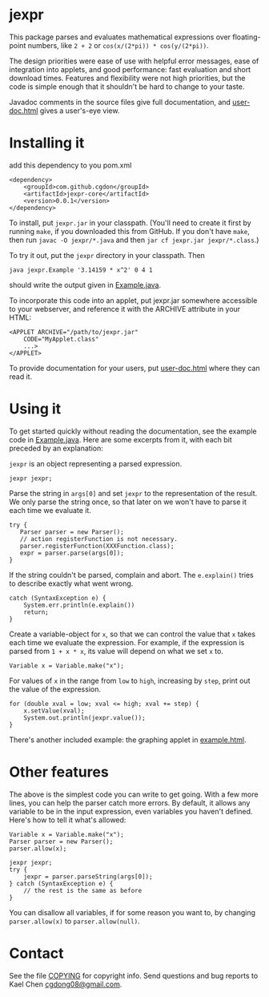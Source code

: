 jexpr
====

This package parses and evaluates mathematical expressions over
floating-point numbers, like `2 + 2` or `cos(x/(2*pi)) * cos(y/(2*pi))`.

The design priorities were ease of use with helpful error messages,
ease of integration into applets, and good performance: fast
evaluation and short download times.  Features and flexibility were
not high priorities, but the code is simple enough that it shouldn't
be hard to change to your taste.

Javadoc comments in the source files give full documentation, and
[user-doc.html](doc/user-doc.html) gives a user's-eye
view.


Installing it
=============

add this dependency to you pom.xml
```
<dependency>  
    <groupId>com.github.cgdon</groupId>
    <artifactId>jexpr-core</artifactId>
    <version>0.0.1</version> 
</dependency>
```

To install, put `jexpr.jar` in your classpath. (You'll need to create
it first by running `make`, if you downloaded this from GitHub. If you
don't have `make`, then run `javac -O jexpr/*.java` and then `jar cf
jexpr.jar jexpr/*.class`.)

To try it out, put the `jexpr` directory in your classpath.  Then

	java jexpr.Example '3.14159 * x^2' 0 4 1

should write the output given in
[Example.java](jexpr/Example.java).

To incorporate this code into an applet, put jexpr.jar somewhere
accessible to your webserver, and reference it with the ARCHIVE
attribute in your HTML:

	<APPLET ARCHIVE="/path/to/jexpr.jar"
		CODE="MyApplet.class"
		...>
	</APPLET>

To provide documentation for your users, put
[user-doc.html](doc/user-doc.html) where they can read it.


Using it
========

To get started quickly without reading the documentation, see the
example code in [Example.java](jexpr/Example.java).
Here are some excerpts from it, with each bit preceded by an
explanation:

`jexpr` is an object representing a parsed expression.

    jexpr jexpr;

Parse the string in `args[0]` and set `jexpr` to the representation of
the result.  We only parse the string once, so that later on we won't
have to parse it each time we evaluate it.

    try { 
       Parser parser = new Parser();
       // action registerFunction is not necessary.
       parser.registerFunction(XXXFunction.class);
       expr = parser.parse(args[0]);
    }

If the string couldn't be parsed, complain and abort.  The `e.explain()`
tries to describe exactly what went wrong.

    catch (SyntaxException e) {
        System.err.println(e.explain())
        return;
    }

Create a variable-object for `x`, so that we can control the value that
`x` takes each time we evaluate the expression.  For example, if the 
expression is parsed from `1 + x * x`, its value will depend on what
we set `x` to.
      
    Variable x = Variable.make("x");

For values of `x` in the range from `low` to `high`, increasing by
`step`, print out the value of the expression.

    for (double xval = low; xval <= high; xval += step) {
        x.setValue(xval);
        System.out.println(jexpr.value());
    }

There's another included example: the graphing applet in
[example.html](example/example.html).


Other features
==============

The above is the simplest code you can write to get going.  With a few
more lines, you can help the parser catch more errors.  By default, it
allows any variable to be in the input expression, even variables you
haven't defined.  Here's how to tell it what's allowed:

    Variable x = Variable.make("x");
    Parser parser = new Parser();
    parser.allow(x);

    jexpr jexpr;
    try {
        jexpr = parser.parseString(args[0]); 
    } catch (SyntaxException e) {
        // the rest is the same as before
    }

You can disallow all variables, if for some reason you want to, by
changing `parser.allow(x)` to `parser.allow(null)`.


Contact
=======

See the file [COPYING](COPYING) for copyright info.
Send questions and bug reports to Kael Chen <cgdong08@gmail.com>.
